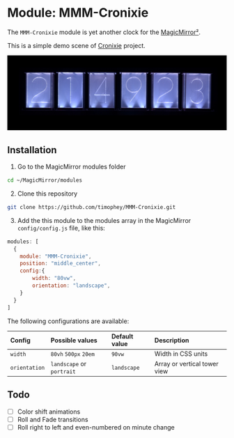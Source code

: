 # Module: MMM-Cronixie

The `MMM-Cronixie` module is yet another clock for the [MagicMirror²](https://github.com/MichMich/MagicMirror).

This is a simple demo scene of [Cronixie](https://vk.com/cronixie) project.

![](pic/preview_landscape.png)

## Installation

1. Go to the MagicMirror modules folder

```bash
cd ~/MagicMirror/modules
```

2. Clone this repository

```bash
git clone https://github.com/timophey/MMM-Cronixie.git
```

3. Add the this module to the modules array in the MagicMirror `config/config.js` file, like this:

```javascript
modules: [
  {
    module: "MMM-Cronixie",
    position: "middle_center",
    config:{
        width: "80vw",
        orientation: "landscape",
    }
  }
]
```
The following configurations are available:

Config       | Possible values            | Default value | Description
:------------|:---------------------------|:--------------|:------------
`width`      | `80vh` `500px` `20em`      | `90vw`        | Width in CSS units
`orientation`| `landscape` or  `portrait` | `landscape`   | Array or vertical tower view

## Todo

- [ ] Color shift animations
- [ ] Roll and Fade transitions
- [ ] Roll right to left and even-numbered on minute change
